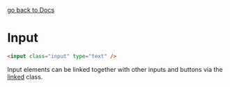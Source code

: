 [go back to Docs](../README.md)

# Input

```html
<input class="input" type="text" />
```

Input elements can be linked together with other inputs and buttons via the [linked](./linked.md) class.
